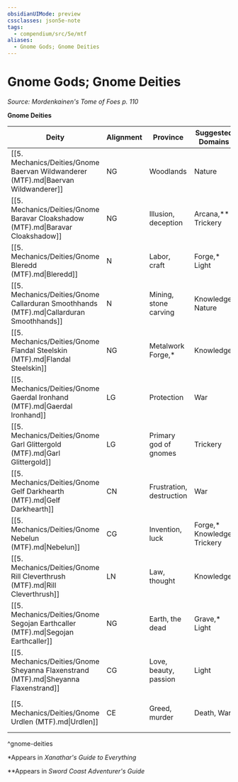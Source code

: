 ```yaml
---
obsidianUIMode: preview
cssclasses: json5e-note
tags:
  - compendium/src/5e/mtf
aliases:
  - Gnome Gods; Gnome Deities
---
```

# Gnome Gods; Gnome Deities
*Source: Mordenkainen's Tome of Foes p. 110* 

**Gnome Deities**

| Deity | Alignment | Province | Suggested Domains | Common Symbol |
|-------|-----------|----------|-------------------|---------------|
| [[5. Mechanics/Deities/Gnome Baervan Wildwanderer (MTF).md\|Baervan Wildwanderer]] | NG | Woodlands | Nature | Face of a raccoon |
| [[5. Mechanics/Deities/Gnome Baravar Cloakshadow (MTF).md\|Baravar Cloakshadow]] | NG | Illusion, deception | Arcana,** Trickery | Dagger against a hooded cloak |
| [[5. Mechanics/Deities/Gnome Bleredd (MTF).md\|Bleredd]] | N | Labor, craft | Forge,* Light | Iron mule |
| [[5. Mechanics/Deities/Gnome Callarduran Smoothhands (MTF).md\|Callarduran Smoothhands]] | N | Mining, stone carving | Knowledge, Nature | Golden signet ring with six pointed star |
| [[5. Mechanics/Deities/Gnome Flandal Steelskin (MTF).md\|Flandal Steelskin]] | NG | Metalwork Forge,* | Knowledge | Flaming hammer |
| [[5. Mechanics/Deities/Gnome Gaerdal Ironhand (MTF).md\|Gaerdal Ironhand]] | LG | Protection | War | Iron band |
| [[5. Mechanics/Deities/Gnome Garl Glittergold (MTF).md\|Garl Glittergold]] | LG | Primary god of gnomes | Trickery | Gold nugget |
| [[5. Mechanics/Deities/Gnome Gelf Darkhearth (MTF).md\|Gelf Darkhearth]] | CN | Frustration, destruction | War | Broken anvil |
| [[5. Mechanics/Deities/Gnome Nebelun (MTF).md\|Nebelun]] | CG | Invention, luck | Forge,* Knowledge, Trickery | Bellows and lizard tail |
| [[5. Mechanics/Deities/Gnome Rill Cleverthrush (MTF).md\|Rill Cleverthrush]] | LN | Law, thought | Knowledge | Interlocking gears |
| [[5. Mechanics/Deities/Gnome Segojan Earthcaller (MTF).md\|Segojan Earthcaller]] | NG | Earth, the dead | Grave,* Light | Glowing gemstone |
| [[5. Mechanics/Deities/Gnome Sheyanna Flaxenstrand (MTF).md\|Sheyanna Flaxenstrand]] | CG | Love, beauty, passion | Light | Two silver goblets |
| [[5. Mechanics/Deities/Gnome Urdlen (MTF).md\|Urdlen]] | CE | Greed, murder | Death, War | Whiteclawed mole emerging from ground |
^gnome-deities

*Appears in *Xanathar's Guide to Everything*

**Appears in *Sword Coast Adventurer's Guide*
